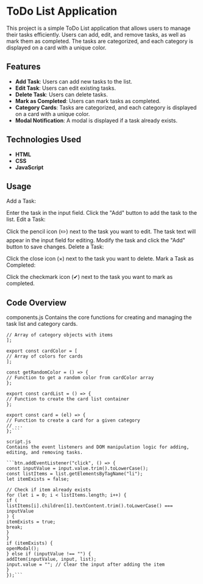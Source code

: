 # ToDo List Application

This project is a simple ToDo List application that allows users to manage their tasks efficiently. Users can add, edit, and remove tasks, as well as mark them as completed. The tasks are categorized, and each category is displayed on a card with a unique color.

## Features

- **Add Task**: Users can add new tasks to the list.
- **Edit Task**: Users can edit existing tasks.
- **Delete Task**: Users can delete tasks.
- **Mark as Completed**: Users can mark tasks as completed.
- **Category Cards**: Tasks are categorized, and each category is displayed on a card with a unique color.
- **Modal Notification**: A modal is displayed if a task already exists.

## Technologies Used

- **HTML**
- **CSS**
- **JavaScript**

## Usage

Add a Task:

Enter the task in the input field.
Click the "Add" button to add the task to the list.
Edit a Task:

Click the pencil icon (✏️) next to the task you want to edit.
The task text will appear in the input field for editing.
Modify the task and click the "Add" button to save changes.
Delete a Task:

Click the close icon (×) next to the task you want to delete.
Mark a Task as Completed:

Click the checkmark icon (✔) next to the task you want to mark as completed.

## Code Overview

components.js
Contains the core functions for creating and managing the task list and category cards.

````export const toDo = () => [
// Array of category objects with items
];

export const cardColor = [
// Array of colors for cards
];

const getRandomColor = () => {
// Function to get a random color from cardColor array
};

export const cardList = () => {
// Function to create the card list container
};

export const card = (el) => {
// Function to create a card for a given category
// ...
};```

script.js
Contains the event listeners and DOM manipulation logic for adding, editing, and removing tasks.

```btn.addEventListener("click", () => {
const inputValue = input.value.trim().toLowerCase();
const listItems = list.getElementsByTagName("li");
let itemExists = false;

// Check if item already exists
for (let i = 0; i < listItems.length; i++) {
if (
listItems[i].children[1].textContent.trim().toLowerCase() === inputValue
) {
itemExists = true;
break;
}
}
if (itemExists) {
openModal();
} else if (inputValue !== "") {
addItem(inputValue, input, list);
input.value = ""; // Clear the input after adding the item
}
});```
````
